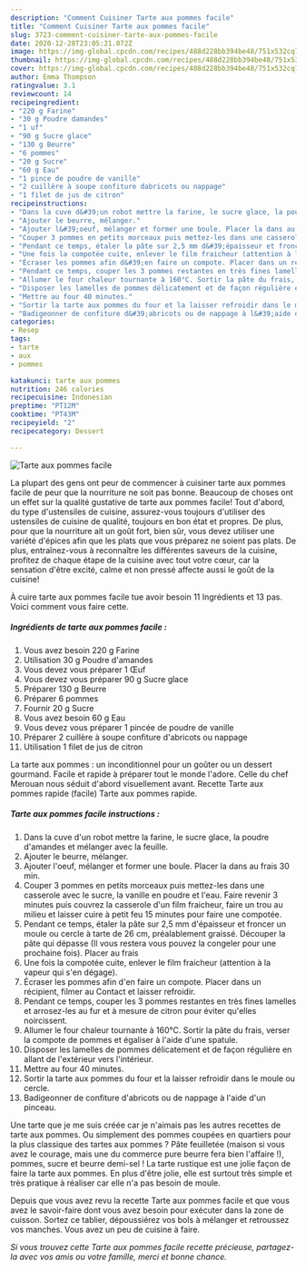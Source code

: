 ```yaml
---
description: "Comment Cuisiner Tarte aux pommes facile"
title: "Comment Cuisiner Tarte aux pommes facile"
slug: 3723-comment-cuisiner-tarte-aux-pommes-facile
date: 2020-12-28T23:05:21.072Z
image: https://img-global.cpcdn.com/recipes/488d228bb394be48/751x532cq70/tarte-aux-pommes-facile-photo-principale-de-la-recette.jpg
thumbnail: https://img-global.cpcdn.com/recipes/488d228bb394be48/751x532cq70/tarte-aux-pommes-facile-photo-principale-de-la-recette.jpg
cover: https://img-global.cpcdn.com/recipes/488d228bb394be48/751x532cq70/tarte-aux-pommes-facile-photo-principale-de-la-recette.jpg
author: Emma Thompson
ratingvalue: 3.1
reviewcount: 14
recipeingredient:
- "220 g Farine"
- "30 g Poudre damandes"
- "1 uf"
- "90 g Sucre glace"
- "130 g Beurre"
- "6 pommes"
- "20 g Sucre"
- "60 g Eau"
- "1 pince de poudre de vanille"
- "2 cuillère à soupe confiture dabricots ou nappage"
- "1 filet de jus de citron"
recipeinstructions:
- "Dans la cuve d&#39;un robot mettre la farine, le sucre glace, la poudre d&#39;amandes et mélanger avec la feuille."
- "Ajouter le beurre, mélanger."
- "Ajouter l&#39;oeuf, mélanger et former une boule. Placer la dans au frais 30 min."
- "Couper 3 pommes en petits morceaux puis mettez-les dans une casserole avec le sucre, la vanille en poudre et l&#39;eau. Faire revenir 3 minutes puis couvrez la casserole d&#39;un film fraicheur, faire un trou au milieu et laisser cuire à petit feu 15 minutes pour faire une compotée."
- "Pendant ce temps, étaler la pâte sur 2,5 mm d&#39;épaisseur et froncer un moule ou cercle à tarte de 26 cm, préalablement graissé. Découper la pâte qui dépasse (Il vous restera vous pouvez la congeler pour une prochaine fois). Placer au frais"
- "Une fois la compotée cuite, enlever le film fraicheur (attention à la vapeur qui s&#39;en dégage)."
- "Écraser les pommes afin d&#39;en faire un compote. Placer dans un récipient, filmer au Contact et laisser refroidir."
- "Pendant ce temps, couper les 3 pommes restantes en très fines lamelles et arrosez-les au fur et à mesure de citron pour éviter qu&#39;elles noircissent."
- "Allumer le four chaleur tournante à 160°C. Sortir la pâte du frais, verser la compote de pommes et égaliser à l&#39;aide d&#39;une spatule."
- "Disposer les lamelles de pommes délicatement et de façon régulière en allant de l&#39;extérieur vers l&#39;intérieur."
- "Mettre au four 40 minutes."
- "Sortir la tarte aux pommes du four et la laisser refroidir dans le moule ou cercle."
- "Badigeonner de confiture d&#39;abricots ou de nappage à l&#39;aide d&#39;un pinceau."
categories:
- Resep
tags:
- tarte
- aux
- pommes

katakunci: tarte aux pommes 
nutrition: 246 calories
recipecuisine: Indonesian
preptime: "PT12M"
cooktime: "PT43M"
recipeyield: "2"
recipecategory: Dessert

---
```



![Tarte aux pommes facile](https://img-global.cpcdn.com/recipes/488d228bb394be48/751x532cq70/tarte-aux-pommes-facile-photo-principale-de-la-recette.jpg)

La plupart des gens ont peur de commencer à cuisiner tarte aux pommes facile de peur que la nourriture ne soit pas bonne. Beaucoup de choses ont un effet sur la qualité gustative de tarte aux pommes facile! Tout d'abord, du type d'ustensiles de cuisine, assurez-vous toujours d'utiliser des ustensiles de cuisine de qualité, toujours en bon état et propres. De plus, pour que la nourriture ait un goût fort, bien sûr, vous devez utiliser une variété d'épices afin que les plats que vous préparez ne soient pas plats. De plus, entraînez-vous à reconnaître les différentes saveurs de la cuisine, profitez de chaque étape de la cuisine avec tout votre cœur, car la sensation d'être excité, calme et non pressé affecte aussi le goût de la cuisine!

<!--inarticleads1-->

À cuire tarte aux pommes facile tue avoir besoin 11 Ingrédients et 13 pas. Voici comment vous faire cette.

##### Ingrédients de tarte aux pommes facile :

1. Vous avez besoin 220 g Farine
1. Utilisation 30 g Poudre d&#39;amandes
1. Vous devez vous préparer 1 Œuf
1. Vous devez vous préparer 90 g Sucre glace
1. Préparer 130 g Beurre
1. Préparer 6 pommes
1. Fournir 20 g Sucre
1. Vous avez besoin 60 g Eau
1. Vous devez vous préparer 1 pincée de poudre de vanille
1. Préparer 2 cuillère à soupe confiture d&#39;abricots ou nappage
1. Utilisation 1 filet de jus de citron


La tarte aux pommes : un inconditionnel pour un goûter ou un dessert gourmand. Facile et rapide à préparer tout le monde l&#39;adore. Celle du chef Merouan nous séduit d&#39;abord visuellement avant. Recette Tarte aux pommes rapide (facile) Tarte aux pommes rapide. 

<!--inarticleads2-->

##### Tarte aux pommes facile instructions :

1. Dans la cuve d&#39;un robot mettre la farine, le sucre glace, la poudre d&#39;amandes et mélanger avec la feuille.
1. Ajouter le beurre, mélanger.
1. Ajouter l&#39;oeuf, mélanger et former une boule. Placer la dans au frais 30 min.
1. Couper 3 pommes en petits morceaux puis mettez-les dans une casserole avec le sucre, la vanille en poudre et l&#39;eau. Faire revenir 3 minutes puis couvrez la casserole d&#39;un film fraicheur, faire un trou au milieu et laisser cuire à petit feu 15 minutes pour faire une compotée.
1. Pendant ce temps, étaler la pâte sur 2,5 mm d&#39;épaisseur et froncer un moule ou cercle à tarte de 26 cm, préalablement graissé. Découper la pâte qui dépasse (Il vous restera vous pouvez la congeler pour une prochaine fois). Placer au frais
1. Une fois la compotée cuite, enlever le film fraicheur (attention à la vapeur qui s&#39;en dégage).
1. Écraser les pommes afin d&#39;en faire un compote. Placer dans un récipient, filmer au Contact et laisser refroidir.
1. Pendant ce temps, couper les 3 pommes restantes en très fines lamelles et arrosez-les au fur et à mesure de citron pour éviter qu&#39;elles noircissent.
1. Allumer le four chaleur tournante à 160°C. Sortir la pâte du frais, verser la compote de pommes et égaliser à l&#39;aide d&#39;une spatule.
1. Disposer les lamelles de pommes délicatement et de façon régulière en allant de l&#39;extérieur vers l&#39;intérieur.
1. Mettre au four 40 minutes.
1. Sortir la tarte aux pommes du four et la laisser refroidir dans le moule ou cercle.
1. Badigeonner de confiture d&#39;abricots ou de nappage à l&#39;aide d&#39;un pinceau.


Une tarte que je me suis créée car je n&#39;aimais pas les autres recettes de tarte aux pommes. Ou simplement des pommes coupées en quartiers pour la plus classique des tartes aux pommes ? Pâte feuilletée (maison si vous avez le courage, mais une du commerce pure beurre fera bien l&#39;affaire !), pommes, sucre et beurre demi-sel ! La tarte rustique est une jolie façon de faire la tarte aux pommes. En plus d&#39;être jolie, elle est surtout très simple et très pratique à réaliser car elle n&#39;a pas besoin de moule. 

<!--inarticleads1-->

<p>
Depuis que vous avez revu la recette Tarte aux pommes facile et que vous avez le savoir-faire dont vous avez besoin pour exécuter dans la zone de cuisson. Sortez ce tablier, dépoussiérez vos bols à mélanger et retroussez vos manches. Vous avez un peu de cuisine à faire.
</p>

<p>
<i>Si vous trouvez cette Tarte aux pommes facile recette précieuse, partagez-la avec vos amis ou votre famille, merci et bonne chance.</i>
</p>
